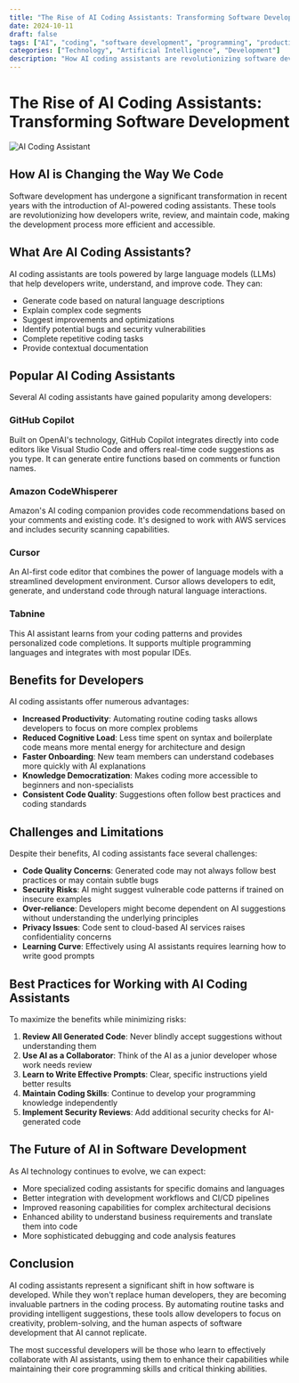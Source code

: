 ```yaml
---
title: "The Rise of AI Coding Assistants: Transforming Software Development"
date: 2024-10-11
draft: false
tags: ["AI", "coding", "software development", "programming", "productivity"]
categories: ["Technology", "Artificial Intelligence", "Development"]
description: "How AI coding assistants are revolutionizing software development by automating routine tasks, suggesting code improvements, and helping developers focus on higher-level problem-solving."
---
```


# The Rise of AI Coding Assistants: Transforming Software Development

![AI Coding Assistant](/posts/ai-coding-assistants/images/ai-coding-assistant.jpg)

## How AI is Changing the Way We Code

Software development has undergone a significant transformation in recent years with the introduction of AI-powered coding assistants. These tools are revolutionizing how developers write, review, and maintain code, making the development process more efficient and accessible.

## What Are AI Coding Assistants?

AI coding assistants are tools powered by large language models (LLMs) that help developers write, understand, and improve code. They can:

- Generate code based on natural language descriptions
- Explain complex code segments
- Suggest improvements and optimizations
- Identify potential bugs and security vulnerabilities
- Complete repetitive coding tasks
- Provide contextual documentation

## Popular AI Coding Assistants

Several AI coding assistants have gained popularity among developers:

### GitHub Copilot

Built on OpenAI's technology, GitHub Copilot integrates directly into code editors like Visual Studio Code and offers real-time code suggestions as you type. It can generate entire functions based on comments or function names.

### Amazon CodeWhisperer

Amazon's AI coding companion provides code recommendations based on your comments and existing code. It's designed to work with AWS services and includes security scanning capabilities.

### Cursor

An AI-first code editor that combines the power of language models with a streamlined development environment. Cursor allows developers to edit, generate, and understand code through natural language interactions.

### Tabnine

This AI assistant learns from your coding patterns and provides personalized code completions. It supports multiple programming languages and integrates with most popular IDEs.

## Benefits for Developers

AI coding assistants offer numerous advantages:

- **Increased Productivity**: Automating routine coding tasks allows developers to focus on more complex problems
- **Reduced Cognitive Load**: Less time spent on syntax and boilerplate code means more mental energy for architecture and design
- **Faster Onboarding**: New team members can understand codebases more quickly with AI explanations
- **Knowledge Democratization**: Makes coding more accessible to beginners and non-specialists
- **Consistent Code Quality**: Suggestions often follow best practices and coding standards

## Challenges and Limitations

Despite their benefits, AI coding assistants face several challenges:

- **Code Quality Concerns**: Generated code may not always follow best practices or may contain subtle bugs
- **Security Risks**: AI might suggest vulnerable code patterns if trained on insecure examples
- **Over-reliance**: Developers might become dependent on AI suggestions without understanding the underlying principles
- **Privacy Issues**: Code sent to cloud-based AI services raises confidentiality concerns
- **Learning Curve**: Effectively using AI assistants requires learning how to write good prompts

## Best Practices for Working with AI Coding Assistants

To maximize the benefits while minimizing risks:

1. **Review All Generated Code**: Never blindly accept suggestions without understanding them
2. **Use AI as a Collaborator**: Think of the AI as a junior developer whose work needs review
3. **Learn to Write Effective Prompts**: Clear, specific instructions yield better results
4. **Maintain Coding Skills**: Continue to develop your programming knowledge independently
5. **Implement Security Reviews**: Add additional security checks for AI-generated code

## The Future of AI in Software Development

As AI technology continues to evolve, we can expect:

- More specialized coding assistants for specific domains and languages
- Better integration with development workflows and CI/CD pipelines
- Improved reasoning capabilities for complex architectural decisions
- Enhanced ability to understand business requirements and translate them into code
- More sophisticated debugging and code analysis features

## Conclusion

AI coding assistants represent a significant shift in how software is developed. While they won't replace human developers, they are becoming invaluable partners in the coding process. By automating routine tasks and providing intelligent suggestions, these tools allow developers to focus on creativity, problem-solving, and the human aspects of software development that AI cannot replicate.

The most successful developers will be those who learn to effectively collaborate with AI assistants, using them to enhance their capabilities while maintaining their core programming skills and critical thinking abilities. 